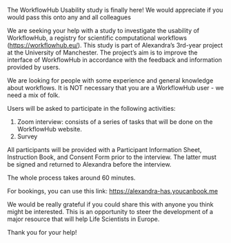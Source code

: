 The WorkflowHub Usability study is finally here! We would appreciate if you would pass this onto any and all colleagues

We are seeking your help with a study to investigate the usability of WorkflowHub, a registry for scientific computational workflows (https://workflowhub.eu/). This study is part of Alexandra’s 3rd-year project at the University of Manchester. The project’s aim is to improve the interface of WorkflowHub in accordance with the feedback and information provided by users.

We are looking for people with some experience and general knowledge about workflows. 
It is NOT necessary that you are a WorkflowHub user  - we need a mix of folk.

Users will be asked to participate in the following activities:
1.	Zoom interview: consists of a series of tasks that will be done on the WorkflowHub website. 
2.	Survey

All participants will be provided with a Participant Information Sheet, Instruction Book, and Consent Form prior to the interview. The latter must be signed and returned to Alexandra before the interview.

The whole process takes around 60 minutes. 

For bookings, you can use this link: https://alexandra-has.youcanbook.me

We would be really grateful if you could share this with anyone you think might be interested. This is an opportunity to steer the development of a major resource that will help Life Scientists in Europe.

Thank you for your help!
